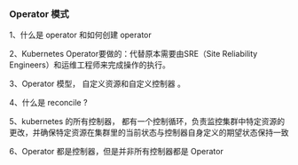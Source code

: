 ### Operator 模式

1、什么是 operator 和如何创建 operator 

2、Kubernetes Operator要做的：代替原本需要由SRE（Site Reliability Engineers）和运维工程师来完成操作的执行。

3、Operator 模型， 自定义资源和自定义控制器 。 

4、什么是 reconcile ? 

5、kubernetes 的所有控制器， 都有一个控制循环，负责监控集群中特定资源的更改，并确保特定资源在集群里的当前状态与控制器自身定义的期望状态保持一致

6、Operator 都是控制器，但是并非所有控制器都是 Operator 